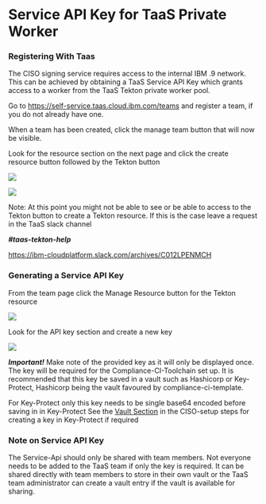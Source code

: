 # Service API Key for TaaS Private Worker


### Registering With Taas

The CISO signing service requires access to the internal IBM .9 network. This can be achieved by obtaining a TaaS Service API Key which grants access to a worker from the TaaS Tekton private worker pool.

Go to
<https://self-service.taas.cloud.ibm.com/teams>
and register a team, if you do not already have one.

When a team has been created, click the manage team button that will now
be visible.

Look for the resource section on the next page and click the create
resource button followed by the Tekton button

![](https://github.ibm.com/one-pipeline/docs/blob/master/assets/signing-setup/taas/subscription.png)

![](https://github.ibm.com/one-pipeline/docs/blob/master/assets/signing-setup/taas/resource.png)

Note: At this point you might not be able
to see or be able to access to the Tekton button to create a Tekton
resource. If this is the case leave a request in the TaaS slack channel

***#taas-tekton-help***

<https://ibm-cloudplatform.slack.com/archives/C012LPENMCH>


### Generating a Service API Key

From the team page click the Manage Resource button for the Tekton
resource

![](https://github.ibm.com/one-pipeline/docs/blob/master/assets/signing-setup/taas/manage.png)

Look for the API key section and create a new key

![](https://github.ibm.com/one-pipeline/docs/blob/master/assets/signing-setup/taas/createkey.png)

***Important!*** Make note of the provided key as it will only be displayed once. The key
will be required for the Compliance-CI-Toolchain set up. It is recommended that this key be saved in a vault such as Hashicorp or Key-Protect, Hashicorp being the vault favoured by compliance-ci-template.

For Key-Protect only this key needs to be single base64 encoded before saving in in Key-Protect
See the [Vault Section](https://github.ibm.com/one-pipeline/compliance-ci-toolchain/blob/master/docs/taas-setup.md#vault) in the CISO-setup steps for creating a key in Key-Protect if required

### Note on Service API Key
The Service-Api should only be shared with team members. Not everyone needs to be added to the TaaS team if only the key is required. It can be shared directly with team members to store in their own vault or the TaaS team administrator can create a vault entry if the vault is available for sharing.

